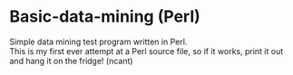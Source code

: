 # Basic-data-mining (Perl)

Simple data mining test program written in Perl. <br />
This is my first ever attempt at a Perl source file, so if it works, print it out and hang it on the fridge! (ncant)

